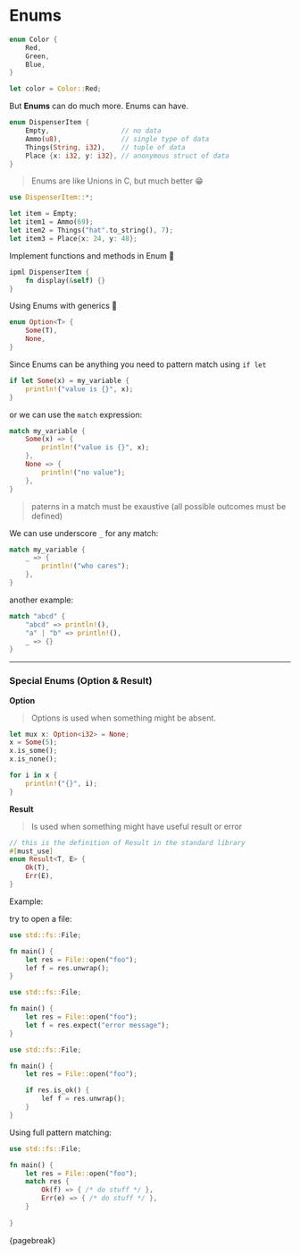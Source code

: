 # Enums

```rust
enum Color {
	Red,
	Green,
	Blue,
}

let color = Color::Red;
```


But **Enums** can do much more. Enums can have.

```rust
enum DispenserItem {
	Empty,                  // no data
	Ammo(u8),               // single type of data
	Things(String, i32),    // tuple of data
	Place {x: i32, y: i32}, // anonymous struct of data
}
```

> Enums are like Unions in C, but much better 😁️


```rust
use DispenserItem::*;

let item = Empty;
let item1 = Ammo(69);
let item2 = Things("hat".to_string(), 7);
let item3 = Place{x: 24, y: 48};
```


Implement functions and methods in Enum 🤯️

```rust
ipml DispenserItem {
	fn display(&self) {}
}
```


Using Enums with generics 🤯️

```rust
enum Option<T> {
	Some(T),
	None,
}
```


Since Enums can be anything you need to pattern match using `if let`

```rust
if let Some(x) = my_variable {
	println!("value is {}", x);
}
```

or we can use the `match` expression:

```rust
match my_variable {
	Some(x) => {
		println!("value is {}", x);
	},
	None => {
		println!("no value");
	},
}
```

> paterns in a match must be exaustive (all possible outcomes must be defined)

We can use underscore `_` for any match:

```rust
match my_variable {
	_ => {
		println!("who cares");
	},
}
```

another example:

```rust
match "abcd" {
	"abcd" => println!(),
	"a" | "b" => println!(),
	_ => {}
}
```

----

### Special Enums (Option & Result)


**Option**
> Options is used when something might be absent.


```rust
let mux x: Option<i32> = None;
x = Some(5);
x.is_some();
x.is_none();

for i in x {
	println!("{}", i);
}
```


**Result**
> Is used when something might have useful result or error


```rust
// this is the definition of Result in the standard library
#[must_use]
enum Result<T, E> {
	Ok(T),
	Err(E),
}
```


Example:

try to open a file:

```rust
use std::fs::File;

fn main() {
	let res = File::open("foo");
	lef f = res.unwrap();
}
```


```rust
use std::fs::File;

fn main() {
	let res = File::open("foo");
	let f = res.expect("error message");
}
```


```rust
use std::fs::File;

fn main() {
	let res = File::open("foo");

	if res.is_ok() {
		lef f = res.unwrap();	
	}
}
```


Using full pattern matching:

```rust
use std::fs::File;

fn main() {
	let res = File::open("foo");
	match res {
		Ok(f) => { /* do stuff */ },
		Err(e) => { /* do stuff */ },
	}
	
}
```

{pagebreak}
